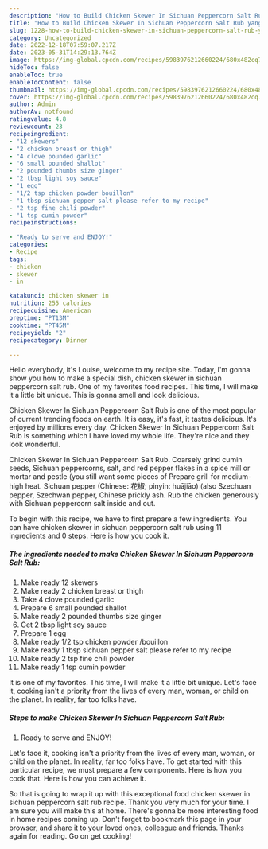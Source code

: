 ```yaml
---
description: "How to Build Chicken Skewer In Sichuan Peppercorn Salt Rub yang Delicious"
title: "How to Build Chicken Skewer In Sichuan Peppercorn Salt Rub yang Delicious"
slug: 1228-how-to-build-chicken-skewer-in-sichuan-peppercorn-salt-rub-yang-delicious
category: Uncategorized
date: 2022-12-18T07:59:07.217Z
date: 2023-05-31T14:29:13.764Z
image: https://img-global.cpcdn.com/recipes/5983976212660224/680x482cq70/chicken-skewer-in-sichuan-peppercorn-salt-rub-recipe-main-photo.jpg
hideToc: false
enableToc: true
enableTocContent: false
thumbnail: https://img-global.cpcdn.com/recipes/5983976212660224/680x482cq70/chicken-skewer-in-sichuan-peppercorn-salt-rub-recipe-main-photo.jpg
cover: https://img-global.cpcdn.com/recipes/5983976212660224/680x482cq70/chicken-skewer-in-sichuan-peppercorn-salt-rub-recipe-main-photo.jpg
author: Admin
authorAv: notfound
ratingvalue: 4.8
reviewcount: 23
recipeingredient:
- "12 skewers"
- "2 chicken breast or thigh"
- "4 clove pounded garlic"
- "6 small pounded shallot"
- "2 pounded thumbs size ginger"
- "2 tbsp light soy sauce"
- "1 egg"
- "1/2 tsp chicken powder bouillon"
- "1 tbsp sichuan pepper salt please refer to my recipe"
- "2 tsp fine chili powder"
- "1 tsp cumin powder"
recipeinstructions:

- "Ready to serve and ENJOY!"
categories:
- Recipe
tags:
- chicken
- skewer
- in

katakunci: chicken skewer in 
nutrition: 255 calories
recipecuisine: American
preptime: "PT13M"
cooktime: "PT45M"
recipeyield: "2"
recipecategory: Dinner

---
```



Hello everybody, it's Louise, welcome to my recipe site. Today, I'm gonna show you how to make a special dish, chicken skewer in sichuan peppercorn salt rub. One of my favorites food recipes. This time, I will make it a little bit unique. This is gonna smell and look delicious.

Chicken Skewer In Sichuan Peppercorn Salt Rub is one of the most popular of current trending foods on earth. It is easy, it's fast, it tastes delicious. It's enjoyed by millions every day. Chicken Skewer In Sichuan Peppercorn Salt Rub is something which I have loved my whole life. They're nice and they look wonderful.

Chicken Skewer In Sichuan Peppercorn Salt Rub. Coarsely grind cumin seeds, Sichuan peppercorns, salt, and red pepper flakes in a spice mill or mortar and pestle (you still want some pieces of Prepare grill for medium-high heat. Sichuan pepper (Chinese: 花椒; pinyin: huājiāo) (also Szechuan pepper, Szechwan pepper, Chinese prickly ash. Rub the chicken generously with Sichuan peppercorn salt inside and out.


To begin with this recipe, we have to first prepare a few ingredients. You can have chicken skewer in sichuan peppercorn salt rub using 11 ingredients and 0 steps. Here is how you cook it.

<!--inarticleads1-->

##### The ingredients needed to make Chicken Skewer In Sichuan Peppercorn Salt Rub:

1. Make ready 12 skewers
1. Make ready 2 chicken breast or thigh
1. Take 4 clove pounded garlic
1. Prepare 6 small pounded shallot
1. Make ready 2 pounded thumbs size ginger
1. Get 2 tbsp light soy sauce
1. Prepare 1 egg
1. Make ready 1/2 tsp chicken powder /bouillon
1. Make ready 1 tbsp sichuan pepper salt please refer to my recipe
1. Make ready 2 tsp fine chili powder
1. Make ready 1 tsp cumin powder


It is one of my favorites. This time, I will make it a little bit unique. Let&#39;s face it, cooking isn&#39;t a priority from the lives of every man, woman, or child on the planet. In reality, far too folks have. 

<!--inarticleads2-->

##### Steps to make Chicken Skewer In Sichuan Peppercorn Salt Rub:


1. Ready to serve and ENJOY!

Let&#39;s face it, cooking isn&#39;t a priority from the lives of every man, woman, or child on the planet. In reality, far too folks have. To get started with this particular recipe, we must prepare a few components. Here is how you cook that. Here is how you can achieve it. 

So that is going to wrap it up with this exceptional food chicken skewer in sichuan peppercorn salt rub recipe. Thank you very much for your time. I am sure you will make this at home. There's gonna be more interesting food in home recipes coming up. Don't forget to bookmark this page in your browser, and share it to your loved ones, colleague and friends. Thanks again for reading. Go on get cooking!

